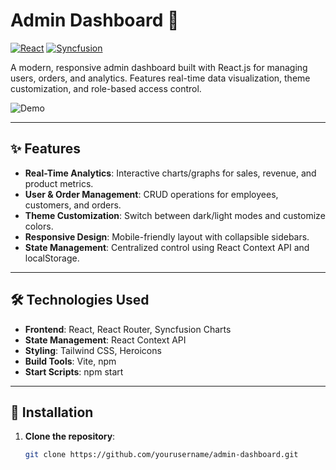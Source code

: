 # Admin Dashboard 🚀

[![React](https://img.shields.io/badge/React-18.2.0-blue)](https://react.dev/)
[![Syncfusion](https://img.shields.io/badge/Syncfusion-23.1.36-green)](https://www.syncfusion.com/)


A modern, responsive admin dashboard built with React.js for managing users, orders, and analytics. Features real-time data visualization, theme customization, and role-based access control.

![Demo]((https://i.ibb.co.com/M5gkjNv6/admin-dashboard.jpg))  


---

## ✨ Features
- **Real-Time Analytics**: Interactive charts/graphs for sales, revenue, and product metrics.
- **User & Order Management**: CRUD operations for employees, customers, and orders.
- **Theme Customization**: Switch between dark/light modes and customize colors.
- **Responsive Design**: Mobile-friendly layout with collapsible sidebars.
- **State Management**: Centralized control using React Context API and localStorage.

---

## 🛠️ Technologies Used
- **Frontend**: React, React Router, Syncfusion Charts
- **State Management**: React Context API
- **Styling**: Tailwind CSS, Heroicons
- **Build Tools**: Vite, npm
- **Start Scripts**: npm start

---

## 🚀 Installation

1. **Clone the repository**:
   ```bash
   git clone https://github.com/yourusername/admin-dashboard.git
